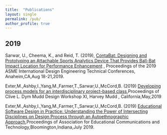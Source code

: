 ```yaml
---
title:  "Publications"
layout: single
permalink: /pub/
author_profile: true
---
```


<!--
  Minimal Mistakes Jekyll Theme 4.16.6 by Michael Rose
  Copyright 2013-2019 Michael Rose - mademistakes.com | @mmistakes
  Free for personal and commercial use under the MIT license
  https://github.com/mmistakes/minimal-mistakes/blob/master/LICENSE
-->
<html lang="en" class="no-js">
  <head>
    <meta charset="utf-8">

  <title>Publications</title>
  <meta name="description" content="publication list">
  <meta name="Umair Sarwar" content="Publications">

</head>

<body>
<h2>2019</h2>
<p style="margin-right:10px">Sarwar, U., Cheema, K., and Reid, T. (2019), <a href="/assets/DTEC.pdf">ContaBat: Designing and Prototyping an Attachable Sports Analytics Device That Provides Ball-Bat Impact Location for Performance Enhancement</a> , Proceedings of the 2019 ASME International Design Engineering Technical Conferences, Anaheim,CA,Aug 18-21,2019.</p>
<p>Exter,M.,Ashby,I.,Yang,M.,Farmer,T.,Sarwar,U.,McCord,B. (2019) <a href="/assets/HM.pdf">Developing process models for an interdisciplinary project-based class</a>,Proceedings of Clive L. Dym Mudd Design Workshop XI, Harvey Mudd , California,May,2019</p>
<p>Exter,M.,Ashby,I.,Yang,M.,Farmer,T.,Sarwar,U.,McCord,B. (2019) <a href="/assets/HMPoster.pdf">Educational Software Design in Practice: Understanding the Power of Intersecting Disciplines on Design Process through an Autoethnographic Approach</a>,Proceedings of Association for Educational Communications and Technology,Bloomington,Indiana,July 2019.</p>
</body>
</html>
